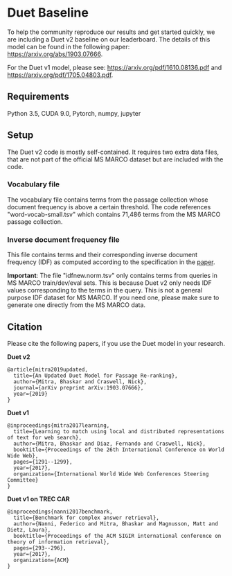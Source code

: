 # Duet Baseline
To help the community reproduce our results and get started quickly, we are including a Duet v2 baseline on our leaderboard. The details of this model can be found in the following paper: https://arxiv.org/abs/1903.07666.

For the Duet v1 model, please see: https://arxiv.org/pdf/1610.08136.pdf and https://arxiv.org/pdf/1705.04803.pdf.

## Requirements
Python 3.5, CUDA 9.0, Pytorch, numpy, jupyter

## Setup
The Duet v2 code is mostly self-contained.
It requires two extra data files, that are not part of the official MS MARCO dataset but are included with the code.

### Vocabulary file
The vocabulary file contains terms from the passage collection whose document frequency is above a certain threshold.
The code references "word-vocab-small.tsv" which contains 71,486 terms from the MS MARCO passage collection.

### Inverse document frequency file
This file contains terms and their corresponding inverse document frequency (IDF) as computed according to the specification in the [paper](https://arxiv.org/abs/1903.07666).

**Important**: The file "idfnew.norm.tsv" only contains terms from queries in MS MARCO train/dev/eval sets.
This is because Duet v2 only needs IDF values corresponding to the terms in the query.
This is not a general purpose IDF dataset for MS MARCO.
If you need one, please make sure to generate one directly from the MS MARCO data.

## Citation
Please cite the following papers, if you use the Duet model in your research.

**Duet v2**
```
@article{mitra2019updated,
  title={An Updated Duet Model for Passage Re-ranking},
  author={Mitra, Bhaskar and Craswell, Nick},
  journal={arXiv preprint arXiv:1903.07666},
  year={2019}
}
```

**Duet v1**
```
@inproceedings{mitra2017learning,
  title={Learning to match using local and distributed representations of text for web search},
  author={Mitra, Bhaskar and Diaz, Fernando and Craswell, Nick},
  booktitle={Proceedings of the 26th International Conference on World Wide Web},
  pages={1291--1299},
  year={2017},
  organization={International World Wide Web Conferences Steering Committee}
}
```

**Duet v1 on TREC CAR**
```
@inproceedings{nanni2017benchmark,
  title={Benchmark for complex answer retrieval},
  author={Nanni, Federico and Mitra, Bhaskar and Magnusson, Matt and Dietz, Laura},
  booktitle={Proceedings of the ACM SIGIR international conference on theory of information retrieval},
  pages={293--296},
  year={2017},
  organization={ACM}
}
```
